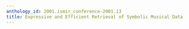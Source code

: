 ```yaml
---
anthology_id: 2001.ismir_conference-2001.13
title: Expressive and Efficient Retrieval of Symbolic Musical Data
---
```

